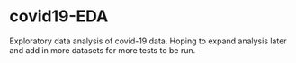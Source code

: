 # covid19-EDA
Exploratory data analysis of covid-19 data. Hoping to expand analysis later and add in more datasets for more tests to be run.

